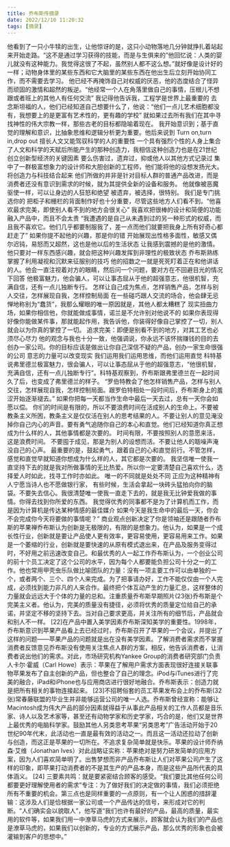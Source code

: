 ```yaml
---
title: 乔布斯传摘录
date: 2022/12/10 11:20:32
tags: [摘录]
---
```

他看到了一只小牛犊的出生，让他惊讶的是，这只小动物落地几分钟就挣扎着站起来开始走路。“这不是通过学习获得的技能，而是与生俱来的”他回忆说：人类的婴儿就没有这种能力。我觉得这很了不起，虽然别人都不这么想。”就好像是设计好的一样；动物身体里的某些东西和它大脑里的某些东西在他出生后立刻开始协同工作，而不需要去学习。
他已经不再掩饰自己对权威的厌恶，他的态度结合了怪异而顽固的激情和超然的叛逆。“他经常一个人在角落里做自己的事情，压根儿不想跟或者班上的其他人有任何交流”
我记得他告诉我，工程学是世界上最重要的
去念斯坦福的人，他们已经知道自己想要什么了，他说：“他们一点儿艺术细胞都没有，我想要上的是更富有艺术性的，更有趣的学校”
就如果过去所有我们在其中寻找神性的伟大宗教一样，那些古老的目标都隐喻着现在。
我开始意识到；基于直觉的理解和意识，比抽象思维和逻辑分析更为重要。他后来说到
Turn on,turn in,drop out
擅长人文又能驾驭科学的人的重要性
一个具有强烈个性的人身上集合了人文和科学的天赋后所能产生的那种创造力，我相信这种创造力也是在21世纪创立创新型经济的关键因素
要么伤害过，遗弃过，抑或他人以其他方式记录过
集中了一群极富想象力的设计师和大胆创新的工程师，他们能将他的设想发扬光大。
将创造力与科技结合起来
他们所做的并非是针对目标人群的普通产品改进，而是消费者还没有意识到需求的时候，就为其提供全新的设备和服务。
他就像被恶魔驱使一样，可以让身边的人狂怒和绝望
被遗弃，被选择，很特别。 我们是专门挑选你的
把柜子和栅栏的背面制作好也十分重要，尽管这些地方人们看不到。“他喜欢最求完美，即使别人看不到的地方会很关心”
我喜欢把很棒的设计和简便的功能融入产品中，而且不会太贵
“我遭遇的是自己从未遇到过的另一种形式的权威，而且我不喜欢它。他们几乎都要制服我了，差一点而他们就要把我身上所有好奇心都赶走了”
如果你提不起他的兴趣，那是你的错
开始展现出性格多面性，敏感又偶尔迟钝，易怒而又超然，这也是他以后的生活状态
让我感到震撼的是他的激情。他只要对一样东西感兴趣，就会把这种兴趣发挥到非理性的极致状态
乔布斯熟练掌握了利用凝视和沉默来征服别的技巧
他的招数之一就是死死盯着正在和他讲话的人。他会一直注视着对方的眼睛，然后问一个问题，要对方在不回避目光的情况下回答
他极富魅力，他会骗人，可以让事态屈从于他的超强意志，他很机智，充满自信，还有一点儿独断专行。
怎样让自己成为焦点，怎样销售产品，怎样与别人交往，怎样展现自我，怎样控制局面
在一些碰巧跟人交流的场合，他会肆无忌惮地称别为“蠢货”，我那么耀眼的唯一原因就是，其他人都太糟糕了
现实扭曲力场，如果你相信他，你就能做成事情，诺兰是不允许别对他说不的
如果你表现得好像你能做某件事，那就能起作用，我告诉他，你装得好像自己掌控了一切，别人就会以为你真的掌控了一切。
追求完美：即便是别看不到的地方，对其工艺也必须尽心尽力
他的观念与我也十分一致，他强调说，你永远不该怀揣赚钱的目的去创办一家公司。你的目标应该是做出让你自己深信不疑的产品，创办一家生命很强的公司
意志的力量可以改变现实
我们运用我们运用思维，而他们运用直觉
科特基说弗里德兰极富魅力，很会骗人，可以让事态屈从于他的超强意志，“他很机智，充满自信，还有一点儿独断专行”。科特基观察到，乔布斯跟弗里德兰在一起时间久了后，也变成了弗里德兰的样子。 “罗伯特教会了他怎样销售产品，怎样与别人交往，怎样展现自我，怎样控制局面。跟罗伯特相处一段时间后，乔布斯身上的羞涩开始逐渐褪去。”
如果你把每一天都当作生命中最后一天去过，总有一天你会如愿以偿。
你们的时间是有限的，所以不要浪费时间在活成别人的生命上。不要被教条主义所困，教条主义是仅仅活在别人的思考结果的人。不要让别人的意见淹没掉你自己内心的声音。要有勇气追随你自己的本心和直觉。他们已经知道你真正想成为什么样的人，其他事情都是次要的。
时间有限，不要按照别人的意愿来活，这是浪费时间。
不要囤于成见，那是为别人的设想而活。不要让他人的聒噪声淹没自己的心声。
最重要的是，鼓起勇气，跟着自己的心和直觉前行。不管怎样，感觉和直觉早就知道你想成为什么样的人，其它都是次要的。
我坚信唯一使我一直坚持下去的就是我对所做事情的无比热爱。所以你一定要清楚自己喜欢什么，选择爱人时如此，找寻工作时亦如此。
唯一的不同就是处处不同
正应为这种精神有人宁愿当诗人也不愿做银行家，
有些时候，生活会拿起一块砖头猛拍向你的脑袋。不要失去信心。我很清楚唯一使我一直走下去的，就是我无比钟爱我做的事情。你得去找到你所爱的东西。
我觉得优秀的同事都不是为了计算机而工作，而是因为计算机是传达某种情感的最佳媒介
如果今天是我生命中的最后一天，你会不会完成你今天将要做的事情呢？”
商业观点创新决定了你是领袖还是跟随者乔布斯的苹果禅乔布斯认为创新是无极限的，有限的是想象力。他认为，如果是一个成长性行业，创新就是要让产品使人更有效率，更容易使用，更容易用来工作。如果是一个萎缩的行业，创新就是要快速的从原有模式退出来，在产品及服务变得过时，不好用之前迅速改变自己。和最优秀的人一起工作乔布斯认为，一个创业公司的前十个员工决定了这个公司的水平，因为每个人都要能负担公司十分之一的工作。他也常用甲壳虫乐队做比喻团队的力量：没有一项主要工作可以由单独的一个，或者两个、三个、四个人来完成。为了把事请办好，工作不能仅仅由一个人完成，必须找到能力非凡的人来合作。最终把个体互动产生的力量汇总，这样整体的力量就会远远大于个体的力量的总和。注重质量乔布斯早期照片(23张)乔布斯是个完美主义者。他认为，完美的质量没有捷径，必须将优秀的质量定位给自己的承诺，并坚定不移的坚持下去。当对自己要求更高，并关注所有的细节后，产品就会和别人不一样。 [22]在产品中置入美学因素乔布斯深知美学的重要性。1998年，乔布斯意识到苹果产品看上去已经过时，乔布斯召开了苹果的一个会议，并提出了这样的问题——苹果产品的问题就是出在没有美学因素。了解消费者需求而不掌握消费者反馈意见乔布斯没有使用关注焦点人群的方案，相反，他告诉消费者，让消费者说出他们的需求。对此，市场研究机构Yankee Group的消费者研究部门负责人卡尔·霍威（Carl Howe）表示：苹果在了解用户需求方面表现很好连接关联事物苹果发布了自主创新的产品，但也整合了自己的理念。iPod与iTunes进行了完美的融合，iPad和iPhone也与应用商店进行很好地融合。乔布斯表示：创造力就是把所有相关的事物连接起来。 [23]不招聘俗套的员工苹果发布会上的乔布斯(32张)常春藤联盟的毕业生并非能够运营公司的唯一人选。乔布斯曾经宣称：能够让Macintosh成为伟大产品的部分因素就得益于从事此产品相关的工作人员都是音乐家、诗人以及艺术家等，甚至还有动物学家和历史学家，巧合的是，他们又是世界上最优秀的电脑科学家。鼓励其他人另类思考苹果“另类思考”广告活动开始于20世纪90年代末，此活动也一直是最有效的活动之一。而且这一活动还拉动了创新与创造，而这正是苹果的一切所在。不追求复杂简单就是快乐。苹果的设计师乔纳森·艾维（Jonathan Ives）对此战略证实称：苹果绝对是努力研发简单的应用方案，因为人们喜欢简单明了。出售梦想而非产品乔布斯让人们对苹果公司产生了这样的印象，即苹果打动消费者的不是其生产的产品本身，而是这些产品所代表的具体涵义。 [24]
三要素共鸣：就是要紧密结合顾客的感受。“我们要比其他任何公司都要更好理解使用者的需求”专注：为了做好我们的决定做的事情，我们必须拒绝所有不重要的机会。第三点也是同样重要的一点原则，有一个让人困惑的措辞灌输：这涉及人们是佮根据一家公司或一个产品传达的信号，来形成对它的判断。“人们确实会以貌取人”，他写道“我们也许有最好的产品，最高的质量，最实用的软件等，如果我们用一中潦草马虎的方式来展示，顾客就会认为我们的产品也是潦草马虎的，如果我们以创新的，专业的方式展示产品，那么优秀的形象也会被灌输到客户的思想中。”
